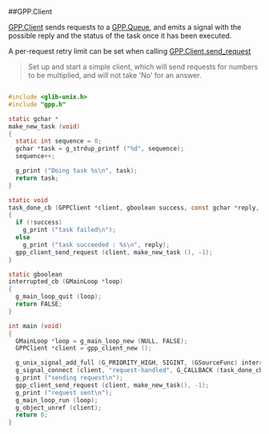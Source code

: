 ##GPP.Client

[GPP.Client](#GPP.Client) sends requests to a [GPP.Queue](#GPP.Queue), and emits a signal
with the possible reply and the status of the task once it has been executed.

A per-request retry limit can be set when calling [GPP.Client.send_request](#GPP.Client.send_request)

> Set up and start a simple client, which will send requests for numbers to be multiplied, and will not take 'No' for an answer.

```c

#include <glib-unix.h>
#include "gpp.h"

static gchar *
make_new_task (void)
{
  static int sequence = 0;
  gchar *task = g_strdup_printf ("%d", sequence);
  sequence++;

  g_print ("Doing task %s\n", task);
  return task;
}

static void
task_done_cb (GPPClient *client, gboolean success, const gchar *reply, gpointer unused)
{
  if (!success)
    g_print ("task failed\n");
  else
    g_print ("task succeeded : %s\n", reply);
  gpp_client_send_request (client, make_new_task (), -1);
}

static gboolean
interrupted_cb (GMainLoop *loop)
{
  g_main_loop_quit (loop);
  return FALSE;
}

int main (void)
{
  GMainLoop *loop = g_main_loop_new (NULL, FALSE);
  GPPClient *client = gpp_client_new ();

  g_unix_signal_add_full (G_PRIORITY_HIGH, SIGINT, (GSourceFunc) interrupted_cb, loop, NULL);
  g_signal_connect (client, "request-handled", G_CALLBACK (task_done_cb), NULL);
  g_print ("sending request\n");
  gpp_client_send_request (client, make_new_task(), -1);
  g_print ("request sent\n");
  g_main_loop_run (loop);
  g_object_unref (client);
  return 0;
}

```




